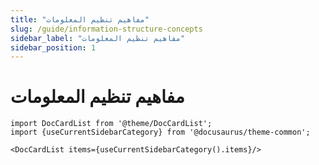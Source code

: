 ```yaml
---
title: "مفاهيم تنظيم المعلومات"
slug: /guide/information-structure-concepts
sidebar_label: "مفاهيم تنظيم المعلومات"
sidebar_position: 1
---
```


# مفاهيم تنظيم المعلومات

```mdx-code-block
import DocCardList from '@theme/DocCardList';
import {useCurrentSidebarCategory} from '@docusaurus/theme-common';

<DocCardList items={useCurrentSidebarCategory().items}/>
```